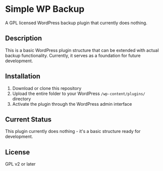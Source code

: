 # Simple WP Backup

A GPL licensed WordPress backup plugin that currently does nothing.

## Description

This is a basic WordPress plugin structure that can be extended with actual backup functionality. Currently, it serves as a foundation for future development.

## Installation

1. Download or clone this repository
2. Upload the entire folder to your WordPress `/wp-content/plugins/` directory
3. Activate the plugin through the WordPress admin interface

## Current Status

This plugin currently does nothing - it's a basic structure ready for development.

## License

GPL v2 or later

